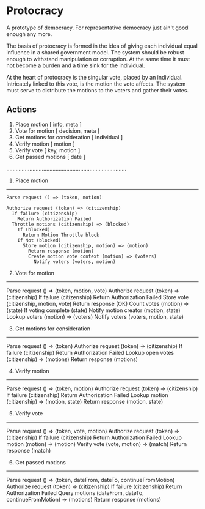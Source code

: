Protocracy
=========

A prototype of democracy. For representative democracy just ain't good enough any more.

The basis of protocracy is formed in the idea of giving each individual equal influence in a shared government model. The system should be robust enough to withstand manipulation or corruption. At the same time it must not become a burden and a time sink for the individual.

At the heart of protocracy is the singular vote, placed by an individual. Intricately linked to this vote, is the motion the vote affects. The system must serve to distribute the motions to the voters and gather their votes.

Actions
----------
1. Place motion [ info, meta ]
2. Vote for motion [ decision, meta ]
3. Get motions for consideration [ individual ]
4. Verify motion [ motion ]
5. Verify vote [ key, motion ]
6. Get passed motions [ date ]

..............................................................................

1. Place motion
---------------

    Parse request () => (token, motion)
  
    Authorize request (token) => (citizenship)
      If failure (citizenship)
        Return Authorization Failed
      Throttle motions (citizenship) => (blocked)
        If (blocked)
          Return Motion Throttle block
        If Not (blocked)
          Store motion (citizenship, motion) => (motion)
            Return response (motion)
            Create motion vote context (motion) => (voters)
              Notify voters (voters, motion)

2. Vote for motion
------------------

  Parse request () => (token, motion, vote)
    Authorize request (token) => (citizenship)
      If failure (citizenship)
        Return Authorization Failed
      Store vote (citizenship, motion, vote)
        Return response (OK)
        Count votes (motion) => (state)
          If voting complete (state)
            Notify motion creator (motion, state)
            Lookup voters (motion) => (voters)
              Notify voters (voters, motion, state)
        
3. Get motions for consideration 
--------------------------------

Parse request () => (token)
  Authorize request (token) => (citizenship)
    If failure (citizenship)
      Return Authorization Failed
    Lookup open votes (citizenship) => (motions)
      Return response (motions)


4. Verify motion
----------------

Parse request () => (token, motion)
  Authorize request (token) => (citizenship)
    If failure (citizenship)
      Return Authorization Failed
    Lookup motion (citizenship) => (motion, state)
      Return response (motion, state)

5. Verify vote
--------------

Parse request () => (token, vote, motion)
  Authorize request (token) => (citizenship)
    If failure (citizenship)
      Return Authorization Failed
    Lookup motion (motion) => (motion)
      Verify vote (vote, motion) => (match)
        Return response (match)

6. Get passed motions
---------------------

Parse request () => (token, dateFrom, dateTo, continueFromMotion)
  Authorize request (token) => (citizenship)
    If failure (citizenship)
      Return Authorization Failed
    Query motions (dateFrom, dateTo, continueFromMotion) => (motions)
      Return response (motions)
